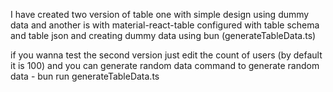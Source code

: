 I have created two version of table one with simple design using dummy data and another is with material-react-table configured with table schema and table json and creating dummy data using bun (generateTableData.ts)

if you wanna test the second version just edit the count of users (by default it is 100) and you can generate random data
command to generate random data - bun run generateTableData.ts
